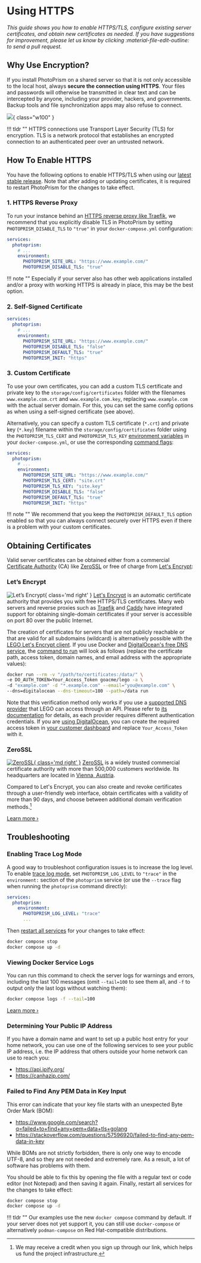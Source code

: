 # Using HTTPS

*This guide shows you how to enable HTTPS/TLS, configure existing server certificates, and obtain new certificates as needed. If you have suggestions for improvement, please let us know by clicking :material-file-edit-outline: to send a pull request.*

## Why Use Encryption?

If you install PhotoPrism on a shared server so that it is not only accessible to the local host, always **secure the connection using HTTPS**. Your files and passwords will otherwise be transmitted in clear text and can be intercepted by anyone, including your provider, hackers, and governments. Backup tools and file synchronization apps may also refuse to connect.

![](https://dl.photoprism.app/img/diagrams/reverse-proxy.svg){ class="w100" }

!!! tldr ""
    HTTPS connections use Transport Layer Security (TLS) for encryption. TLS is a network protocol that establishes an encrypted connection to an authenticated peer over an untrusted network.

## How To Enable HTTPS

You have the following options to enable HTTPS/TLS when using our [latest stable release](../release-notes.md).
Note that after adding or updating certificates, it is required to restart PhotoPrism for the changes to take effect.

### 1. HTTPS Reverse Proxy

To run your instance behind an [HTTPS reverse proxy like Traefik](proxies/traefik.md), we recommend that you explicitly disable TLS in PhotoPrism by setting `PHOTOPRISM_DISABLE_TLS` to `"true"` in your `docker-compose.yml` configuration:

```yaml
services:
  photoprism:
    # ...
    environment:
      PHOTOPRISM_SITE_URL: "https://www.example.com/"
      PHOTOPRISM_DISABLE_TLS: "true"
```

!!! note ""
    Especially if your server also has other web applications installed and/or a proxy with working HTTPS is already in place, this may be the best option.

### 2. Self-Signed Certificate

```yaml
services:
  photoprism:
    # ...
    environment:
      PHOTOPRISM_SITE_URL: "https://www.example.com/"
      PHOTOPRISM_DISABLE_TLS: "false"
      PHOTOPRISM_DEFAULT_TLS: "true"
      PHOTOPRISM_INIT: "https"
```

### 3. Custom Certificate

To use your own certificates, you can add a custom TLS certificate and private key to the `storage/config/certificates` folder with the filenames `www.example.com.crt` and `www.example.com.key`, replacing `www.example.com` with the actual server domain. For this, you can set the same config options as when using a self-signed certificate (see above).

Alternatively, you can specify a custom TLS certificate (`*.crt`) and private key (`*.key`) filename within the `storage/config/certificates` folder using the `PHOTOPRISM_TLS_CERT` and `PHOTOPRISM_TLS_KEY` [environment variables](config-options.md) in your `docker-compose.yml`, or use the corresponding [command flags](config-options.md):

```yaml
services:
  photoprism:
    # ...
    environment:
      PHOTOPRISM_SITE_URL: "https://www.example.com/"
      PHOTOPRISM_TLS_CERT: "site.crt"
      PHOTOPRISM_TLS_KEY: "site.key"
      PHOTOPRISM_DISABLE_TLS: "false"
      PHOTOPRISM_DEFAULT_TLS: "true"
      PHOTOPRISM_INIT: "https"
```

!!! note ""
    We recommend that you keep the `PHOTOPRISM_DEFAULT_TLS` option enabled so that you can always connect securely over HTTPS even if there is a problem with your custom certificates.

## Obtaining Certificates

Valid server certificates can be obtained either from a commercial [Certificate Authority](https://en.wikipedia.org/wiki/Certificate_authority) (CA) like [ZeroSSL](#zerossl) or free of charge from [Let's Encrypt](#lets-encrypt):

### Let’s Encrypt

![Let’s Encrypt](img/letsencrypt.svg){ class='md right' }
[Let's Encrypt](https://letsencrypt.org/) is an automatic certificate authority that provides you with free HTTPS/TLS certificates. Many web servers and reverse proxies such as [Traefik](proxies/traefik.md) and [Caddy](proxies/caddy-2.md) have integrated support for obtaining single-domain certificates if your server is accessible on port 80 over the public Internet.

The creation of certificates for servers that are not publicly reachable or that are valid for all subdomains (wildcard) is alternatively possible with the [LEGO Let's Encrypt client](https://go-acme.github.io/lego/usage/cli/obtain-a-certificate/). If you use Docker and [DigitalOcean's free DNS service](https://m.do.co/c/f9725a28bb6b), the [command to run](https://go-acme.github.io/lego/usage/cli/obtain-a-certificate/) will look as follows (replace the certificate path, access token, domain names, and email address with the appropriate values):

```bash
docker run --rm -v "/path/to/certificates:/data/" \
-e DO_AUTH_TOKEN=Your_Access_Token goacme/lego -a \
-d "example.com" -d "*.example.com" --email="you@example.com" \
--dns=digitalocean --dns-timeout=180 --path=/data run 
```

Note that this verification method only works if you use a [supported DNS provider](https://go-acme.github.io/lego/dns/) that LEGO can access through an API. Please refer to [its documentation](https://go-acme.github.io/lego/dns/) for details, as each provider requires different authentication credentials. If you are [using DigitalOcean](https://m.do.co/c/f9725a28bb6b), you can create the required access token in [your customer dashboard](https://cloud.digitalocean.com/account/api/tokens) and replace `Your_Access_Token` with it.

### ZeroSSL

[![ZeroSSL](img/zerossl.svg){ class='md right' }](https://link.photoprism.app/zerossl)
[ZeroSSL](https://link.photoprism.app/zerossl) is a widely trusted commercial certificate authority with more than 500,000 customers worldwide. Its headquarters are located in [Vienna, Austria](https://link.photoprism.app/zerossl-contact).

Compared to Let's Encrypt, you can also create and revoke certificates through a user-friendly web interface, obtain certificates with a validity of more than 90 days, and choose between additional domain verification methods.[^1]

[Learn more ›](https://link.photoprism.app/zerossl)

## Troubleshooting

### Enabling Trace Log Mode

A good way to troubleshoot configuration issues is to increase the log level. To enable [trace log mode](config-options.md), set `PHOTOPRISM_LOG_LEVEL` to `"trace"` in the `environment:` section of the `photoprism` service (or use the `--trace` flag when running the `photoprism` command directly):


```yaml
services:
  photoprism:
    environment:
      PHOTOPRISM_LOG_LEVEL: "trace"
      ...
```

Then [restart all services](docker-compose.md#step-2-start-the-server) for your changes to take effect:

```bash
docker compose stop
docker compose up -d
```

### Viewing Docker Service Logs

You can run this command to check the server logs for warnings and errors, including the last 100 messages (omit `--tail=100` to see them all, and `-f` to output only the last logs without watching them):

```bash
docker compose logs -f --tail=100 
```

[Learn more ›](troubleshooting/docker.md#viewing-logs)

### Determining Your Public IP Address

If you have a domain name and want to set up a public host entry for your home network, you can use one of the following services to see your public IP address, i.e. the IP address that others outside your home network can use to reach you:

- https://api.ipify.org/
- https://canhazip.com/

### Failed to Find Any PEM Data in Key Input

This error can indicate that your key file starts with an unexpected Byte Order Mark (BOM):

- https://www.google.com/search?q=failed+to+find+any+pem+data+tls+golang
- https://stackoverflow.com/questions/57596920/failed-to-find-any-pem-data-in-key

While BOMs are not strictly forbidden, there is only one way to encode UTF-8, and so they are not needed and extremely rare. As a result, a lot of software has problems with them.

You should be able to fix this by opening the file with a regular text or code editor (not Notepad) and then saving it again. Finally, restart all services for the changes to take effect:

```bash
docker compose stop
docker compose up -d
```

!!! tldr ""
    Our examples use the new `docker compose` command by default. If your server does not yet support it, you can still use `docker-compose` or alternatively `podman-compose` on Red Hat-compatible distributions.

[^1]: We may receive a credit when you sign up through our link, which helps us fund the project infrastructure. 
